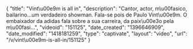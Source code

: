 {
    "title": "Vint\u00e9m is all in",
    "description": "Cantor, actor, m\u00fasico, bailarino...um verdadeiro showman. Fala-se pois de Paulo Vint\u00e9m. O embaixador da adidas fala sobre a sua carreira, da paix\u00e3o pela m\u00fasi...",
    "videoid": "151125",
    "date_created": "1396646909",
    "date_modified": "1418181259",
    "type": "captivate",
    "layout": "video",
    "url": "\/v\/vint\u00e9m-is-all-in\/151125"
}